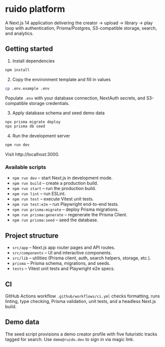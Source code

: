 # ruido platform

A Next.js 14 application delivering the creator → upload → library → play loop with authentication, Prisma/Postgres, S3-compatible storage, search, and analytics.

## Getting started

1. Install dependencies

```bash
npm install
```

2. Copy the environment template and fill in values

```bash
cp .env.example .env
```

Populate `.env` with your database connection, NextAuth secrets, and S3-compatible storage credentials.

3. Apply database schema and seed demo data

```bash
npx prisma migrate deploy
npx prisma db seed
```

4. Run the development server

```bash
npm run dev
```

Visit http://localhost:3000.

### Available scripts

- `npm run dev` – start Next.js in development mode.
- `npm run build` – create a production build.
- `npm run start` – run the production build.
- `npm run lint` – run ESLint.
- `npm run test` – execute Vitest unit tests.
- `npm run test:e2e` – run Playwright end-to-end tests.
- `npm run prisma:migrate` – deploy Prisma migrations.
- `npm run prisma:generate` – regenerate the Prisma Client.
- `npm run prisma:seed` – seed the database.

## Project structure

- `src/app` – Next.js app router pages and API routes.
- `src/components` – UI and interactive components.
- `src/lib` – utilities (Prisma client, auth, search helpers, storage, etc.).
- `prisma` – Prisma schema, migrations, and seeds.
- `tests` – Vitest unit tests and Playwright e2e specs.

## CI

GitHub Actions workflow `.github/workflows/ci.yml` checks formatting, runs linting, type checking, Prisma validation, unit tests, and a headless Next.js build.

## Demo data

The seed script provisions a demo creator profile with five futuristic tracks tagged for search. Use `demo@ruido.dev` to sign in via magic link.
